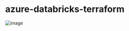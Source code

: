 # azure-databricks-terraform
 ![image](https://github.com/user-attachments/assets/24ad7ecf-d47e-4f4b-a414-e1e8d1f9a973)

